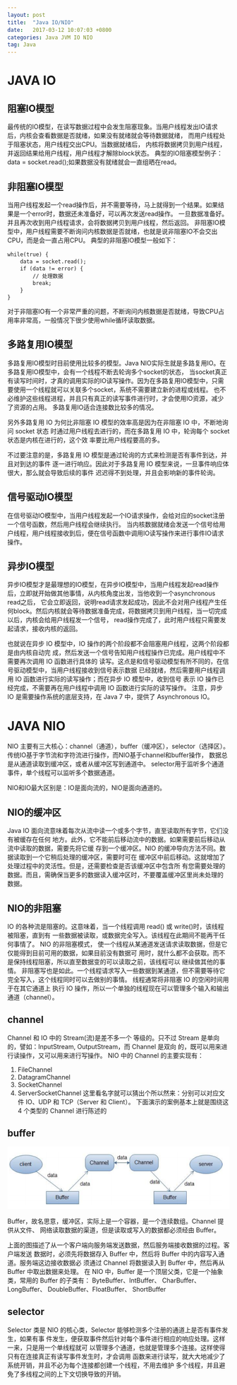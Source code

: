 ```yaml
---
layout: post
title:  "Java IO/NIO"
date:   2017-03-12 10:07:03 +0800
categories: Java JVM IO NIO
tag: Java
---
```


# JAVA IO 

## 阻塞IO模型

最传统的IO模型，在读写数据过程中会发生阻塞现象。当用户线程发出IO请求后，内核会查看数据是否就绪，如果没有就绪就会等待数据就绪，
而用户线程处于阻塞状态，用户线程交出CPU。当数据就绪后， 内核将数据拷贝到用户线程，并返回结果给用户线程，用户线程才解除block状态。
典型的IO阻塞模型例子：data = socket.read();如果数据没有就绪就会一直组晒在read。

## 非阻塞IO模型

当用户线程发起一个read操作后，并不需要等待，马上就得到一个结果。如果结果是一个error时，数据还未准备好，可以再次发送read操作。
一旦数据准备好。并且再次收到用户线程请求，会将数据拷贝到用户线程，然后返回。
非阻塞IO模型中，用户线程需要不断询问内核数据是否就绪，也就是说非阻塞IO不会交出CPU，而是会一直占用CPU。
典型的非阻塞IO模型一般如下：
```
while(true) {
    data = socket.read();
    if (data != error) {
        // 处理数据
        break;
    }
}
```
对于非阻塞IO有一个非常严重的问题，不断询问内核数据是否就绪，导致CPU占用率非常高，一般情况下很少使用while循环读取数据。

## 多路复用IO模型

多路复用IO模型时目前使用比较多的模型。Java NIO实际生就是多路复用IO。在多路复用IO模型中，会有一个线程不断去轮询多个socket的状态，
当socket真正有读写时间时，才真的调用实际的IO读写操作。因为在多路复用IO模型中，只需要使用一个线程就可以关联多个socket，系统不需要建立新的进程或线程。
也不必维护这些线程进程，并且只有真正的读写事件进行时，才会使用IO资源，减少了资源的占用。
多路复用IO适合连接数比较多的情况。

另外多路复用 IO 为何比非阻塞 IO 模型的效率高是因为在非阻塞 IO 中，不断地询问 socket 状态
时通过用户线程去进行的，而在多路复用 IO 中，轮询每个 socket 状态是内核在进行的，这个效
率要比用户线程要高的多。

不过要注意的是，多路复用 IO 模型是通过轮询的方式来检测是否有事件到达，并且对到达的事件
逐一进行响应。因此对于多路复用 IO 模型来说，一旦事件响应体很大，那么就会导致后续的事件
迟迟得不到处理，并且会影响新的事件轮询。

## 信号驱动IO模型

在信号驱动IO模型中，当用户线程发起一个IO请求操作，会给对应的socket注册一个信号函数，然后用户线程会继续执行。
当内核数据就绪会发送一个信号给用户线程，用户线程接收到后，便在信号函数中调用IO读写操作来进行事件IO请求操作。

## 异步IO模型

异步IO模型才是最理想的IO模型，在异步IO模型中，当用户线程发起read操作后，立即就开始做其他事情，从内核角度出发，当他收到一个asynchronous read之后，
它会立即返回，说明read请求发起成功，因此不会对用户线程产生任何block。然后内核就会等待数据准备完成，将数据拷贝到用户线程，当一切完成以后，内核会给用户线程发一个信号，
read操作完成了，此时用户线程只需要发起请求，接收内核的返回。

也就说在异步 IO 模型中，IO 操作的两个阶段都不会阻塞用户线程，这两个阶段都是由内核自动完
成，然后发送一个信号告知用户线程操作已完成。用户线程中不需要再次调用 IO 函数进行具体的
读写。这点是和信号驱动模型有所不同的，在信号驱动模型中，当用户线程接收到信号表示数据
已经就绪，然后需要用户线程调用 IO 函数进行实际的读写操作；而在异步 IO 模型中，收到信号
表示 IO 操作已经完成，不需要再在用户线程中调用 IO 函数进行实际的读写操作。
注意，异步 IO 是需要操作系统的底层支持，在 Java 7 中，提供了 Asynchronous IO。

# JAVA NIO

NIO 主要有三大核心：channel（通道），buffer（缓冲区），selector（选择区）。传统IO基于字节流和字符流进行操作，而NIO基于channel和buffer操作，
数据总是从通道读取到缓冲区，或者从缓冲区写到通道中。
selector用于监听多个通道事件，单个线程可以监听多个数据通道。

NIO和IO最大区别是：IO是面向流的，NIO是面向通道的。

##  NIO的缓冲区

Java IO 面向流意味着每次从流中读一个或多个字节，直至读取所有字节，它们没有被缓存在任何
地方。此外，它不能前后移动流中的数据。如果需要前后移动从流中读取的数据，需要先将它缓
存到一个缓冲区。NIO 的缓冲导向方法不同。数据读取到一个它稍后处理的缓冲区，需要时可在
缓冲区中前后移动。这就增加了处理过程中的灵活性。但是，还需要检查是否该缓冲区中包含所
有您需要处理的数据。而且，需确保当更多的数据读入缓冲区时，不要覆盖缓冲区里尚未处理的
数据。

## NIO的非阻塞

IO 的各种流是阻塞的。这意味着，当一个线程调用 read() 或 write()时，该线程被阻塞，直到有
一些数据被读取，或数据完全写入。该线程在此期间不能再干任何事情了。 NIO 的非阻塞模式，
使一个线程从某通道发送请求读取数据，但是它仅能得到目前可用的数据，如果目前没有数据可
用时，就什么都不会获取。而不是保持线程阻塞，所以直至数据变的可以读取之前，该线程可以
继续做其他的事情。 非阻塞写也是如此。一个线程请求写入一些数据到某通道，但不需要等待它
完全写入，这个线程同时可以去做别的事情。 线程通常将非阻塞 IO 的空闲时间用于在其它通道上
执行 IO 操作，所以一个单独的线程现在可以管理多个输入和输出通道（channel）。

## channel

Channel 和 IO 中的 Stream(流)是差不多一个
等级的。只不过 Stream 是单向的，譬如：InputStream, OutputStream，而 Channel 是双向
的，既可以用来进行读操作，又可以用来进行写操作。
NIO 中的 Channel 的主要实现有：
1. FileChannel
2. DatagramChannel
3. SocketChannel
4. ServerSocketChannel
这里看名字就可以猜出个所以然来：分别可以对应文件 IO、UDP 和 TCP（Server 和 Client）。
下面演示的案例基本上就是围绕这 4 个类型的 Channel 进行陈述的

## buffer

![buffer](/images/posts/20170312/01.png)<br>

Buffer，故名思意，缓冲区，实际上是一个容器，是一个连续数组。Channel 提供从文件、
网络读取数据的渠道，但是读取或写入的数据都必须经由 Buffer。

上面的图描述了从一个客户端向服务端发送数据，然后服务端接收数据的过程。客户端发送
数据时，必须先将数据存入 Buffer 中，然后将 Buffer 中的内容写入通道。服务端这边接收数据必
须通过 Channel 将数据读入到 Buffer 中，然后再从 Buffer 中取出数据来处理。
在 NIO 中，Buffer 是一个顶层父类，它是一个抽象类，常用的 Buffer 的子类有：
ByteBuffer、IntBuffer、 CharBuffer、 LongBuffer、 DoubleBuffer、FloatBuffer、
ShortBuffer

## selector

Selector 类是 NIO 的核心类，Selector 能够检测多个注册的通道上是否有事件发生，如果有事
件发生，便获取事件然后针对每个事件进行相应的响应处理。这样一来，只是用一个单线程就可
以管理多个通道，也就是管理多个连接。这样使得只有在连接真正有读写事件发生时，才会调用
函数来进行读写，就大大地减少了系统开销，并且不必为每个连接都创建一个线程，不用去维护
多个线程，并且避免了多线程之间的上下文切换导致的开销。